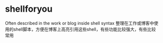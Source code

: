 shellforyou
===========

Often described in the work or blog inside shell syntax 
整理在工作或博客中使用的shell脚本，方便在博客上高亮引用这些shell，有些功能比较强大，有些比较常用